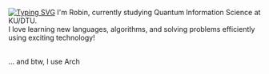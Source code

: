 [![Typing SVG](https://readme-typing-svg.herokuapp.com?font=Calibri&color=%2380A0C0&size=40&center=false&width=1000&height=55&lines=Hi)](https://git.io/typing-svg)
I'm Robin, currently studying Quantum Information Science at KU/DTU.   
I love learning new languages, algorithms, and solving problems efficiently using exciting technology! 

<br> 
... and btw, I use Arch

<!--
- 🔭 I’m currently working on ...
- 🌱 I’m currently learning ...
- 👯 I’m looking to collaborate on ...
- 🤔 I’m looking for help with ...
- 💬 Ask me about ...
- 📫 How to reach me: ...
- 😄 Pronouns: ...
- ⚡ Fun fact: ...

[![Top Langs](https://github-readme-stats.vercel.app/api/top-langs/?username=robvold&theme=nord&hide=makefile,cmake)](https://github.com/robvold/github-readme-stats)
[![robvold's GitHub stats](https://github-readme-stats.vercel.app/api?username=robvold&hide=issues&count_private=true&theme=nord)](https://github.com/robvold/github-readme-stats)
-->
